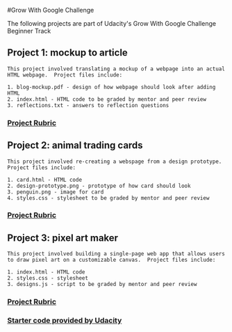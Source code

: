 #Grow With Google Challenge

The following projects are part of Udacity's Grow With Google Challenge Beginner Track

## Project 1: mockup to article

	This project involved translating a mockup of a webpage into an actual HTML webpage.  Project files include:

	1. blog-mockup.pdf - design of how webpage should look after adding HTML
	2. index.html - HTML code to be graded by mentor and peer review
	3. reflections.txt - answers to reflection questions

### [Project Rubric](https://review.udacity.com/#!/projects/7359899771/rubric)

## Project 2: animal trading cards

	This project involved re-creating a webspage from a design prototype.  Project files include:

	1. card.html - HTML code
	2. design-prototype.png - prototype of how card should look
	3. penguin.png - image for card
	4. styles.css - stylesheet to be graded by mentor and peer review

### [Project Rubric](https://review.udacity.com/#!/rubrics/151/view)

## Project 3: pixel art maker
	
	This project involved building a single-page web app that allows users to draw pixel art on a customizable canvas.  Project files include:

	1. index.html - HTML code
	2. styles.css - stylesheet
	3. designs.js - script to be graded by mentor and peer review

### [Project Rubric](https://review.udacity.com/#!/rubrics/641/view)
### [Starter code provided by Udacity ](https://github.com/udacity/project-pixel-art-maker-starter)
